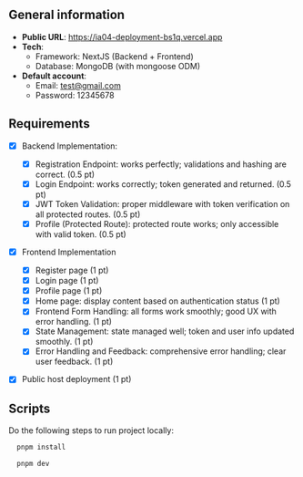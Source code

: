 ## General information

- **Public URL**: https://ia04-deployment-bs1q.vercel.app
- **Tech**:
  - Framework: NextJS (Backend + Frontend)
  - Database: MongoDB (with mongoose ODM)
- **Default account**:
  - Email: test@gmail.com
  - Password: 12345678

## Requirements

- [x] Backend Implementation:

  - [x] Registration Endpoint: works perfectly; validations and hashing are correct. (0.5 pt)
  - [x] Login Endpoint: works correctly; token generated and returned. (0.5 pt)
  - [x] JWT Token Validation: proper middleware with token verification on all protected routes. (0.5 pt)
  - [x] Profile (Protected Route): protected route works; only accessible with valid token. (0.5 pt)

- [x] Frontend Implementation

  - [x] Register page (1 pt)
  - [x] Login page (1 pt)
  - [x] Profile page (1 pt)
  - [x] Home page: display content based on authentication status (1 pt)
  - [x] Frontend Form Handling: all forms work smoothly; good UX with error handling. (1 pt)
  - [x] State Management: state managed well; token and user info updated smoothly. (1 pt)
  - [x] Error Handling and Feedback: comprehensive error handling; clear user feedback. (1 pt)

- [x] Public host deployment (1 pt)

## Scripts

Do the following steps to run project locally:

```js
  pnpm install
```

```js
  pnpm dev
```
